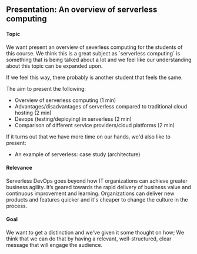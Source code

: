 ﻿## Presentation: An overview of serverless computing

#### Topic
We want present an overview of severless computing for the students of this course. We think this is a great subject as ´serverless computing´ is something that is being talked about a lot and we feel like our understanding about this topic can be expanded upon.

If we feel this way, there probably is another student that feels the same.

The aim to present the following:
  - Overview of serverless computing (1 min)
  - Advantages/disadvantages of serverless compared to traditional cloud hosting (2 min)
  - Devops (testing/deploying) in serverless (2 min)
  - Comparison of different service providers/cloud platforms (2 min)

If it turns out that we have more time on our hands, we'd also like to present:

- An example of serverless: case study (architecture)


#### Relevance
Serverless DevOps goes beyond how IT organizations can achieve greater business agility. It’s geared towards the rapid delivery of business value and continuous improvement and learning. Organizations can deliver new products and features quicker and it's cheaper to change the culture in the process.


#### Goal 
We want to get a distinction and we've given it some thought on how; We think that we can do that by having a relevant, well-structured, clear message that will engage the audience.
